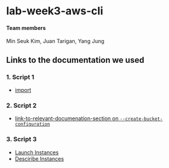 # lab-week3-aws-cli

#### Team members
Min Seuk Kim, Juan Tarigan, Yang Jung

## Links to the documentation we used 
### 1. Script 1
- [import](https://docs.aws.amazon.com/cli/latest/reference/ec2/import-key-pair.html)
### 2. Script 2
- [link-to-relevant-documenation-section on `--create-bucket-configuration`](https://awscli.amazonaws.com/v2/documentation/api/latest/reference/s3control/create-bucket.html)
### 3. Script **3**
- [Launch Instances](https://awscli.amazonaws.com/v2/documentation/api/latest/reference/ec2/run-instances.html)
- [Desciribe Instances](https://awscli.amazonaws.com/v2/documentation/api/latest/reference/ec2/describe-instances.html)
